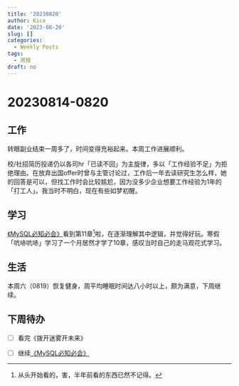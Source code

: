 ```yaml
---
title: '20230820'
author: Kice
date: '2023-08-20'
slug: []
categories:
  - Weekly Posts
tags:
  - 周报
draft: no
---
```


# 20230814-0820

## 工作

转眼副业结束一周多了，时间变得充裕起来。本周工作进展顺利。

校/社招简历投递仍以各司hr「已读不回」为主旋律，多以「工作经验不足」为拒绝理由。在放弃出国offer时曾与主管讨论过，工作后一年去读研究生怎么样，她的回答是可以，但找工作时会比较尴尬，因为没多少企业想要工作经验为1年的「打工人」。我当时不明白，现在有些如梦初醒。

## 学习

[《MySQL必知必会》](https://forta.com/books/0672327120/)看到第11章[^1]啦，在逐渐理解其中逻辑，并觉得好玩。寒假「吭哧吭哧」学习了一个月居然才学了10章，感叹当时自己的走马观花式学习。


## 生活

本周六（0819）恢复健身，周平均睡眠时间达八小时以上，颇为满意，下周继续。



## 下周待办

- [ ] 看完《拨开迷雾开未来》

- [ ] 继续[《MySQL必知必会》](https://forta.com/books/0672327120/)

[^1]: 从头开始看的，害，半年前看的东西已然不记得。
